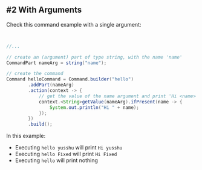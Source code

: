 ## #2 With Arguments

Check this command example with a single argument:

<!--@formatter:off-->
```java


//...

// create an (argument) part of type string, with the name 'name'
CommandPart nameArg = string("name");

// create the command
Command helloCommand = Command.builder("hello")
        .addPart(nameArg)
        .action(context -> {
            // get the value of the name argument and print 'Hi <name>'
            context.<String>getValue(nameArg).ifPresent(name -> {
                System.out.println("Hi " + name);
            });
        })
        .build();
```
<!--@formatter:on-->

In this example:
- Executing `hello yusshu` will print `Hi yusshu`
- Executing `hello Fixed` will print `Hi Fixed`
- Executing `hello` will print nothing